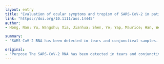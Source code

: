 ```yaml
---
layout: entry
title: "Evaluation of ocular symptoms and tropism of SARS-CoV-2 in patients confirmed with COVID-19"
link: "https://doi.org/10.1111/aos.14445"
author:
- Hong, Nan; Yu, Wangshu; Xia, Jianhua; Shen, Ye; Yap, Maurice; Han, Wei

summary:
- "SARS-CoV-2 RNA has been detected in tears and conjunctival samples. Results Patients classified as severe COVID-19 cases were more likely to have hypertension compared to mild cases (p??=??0.035) Of the 56 subjects, thirteen patients (23%) were infected in Wuhan, 32 patients (57%) were community-infected, 10 patients (18%) were unknown origin. Three patients wore face mask with precaution when contacting the confirmed patients."

original:
- "Purpose The SARS-CoV-2 RNA has been detected in tears and conjunctival samples from infected individuals. Conjunctivitis is also reported in a small number of cases. We evaluated ocular symptoms and ocular tropism of SARS-CoV-2 in a group of patients with COVID-19. Method Fifty-six patients infected with SARS-CoV-2 were recruited as subjects. Relevant medical histories were obtained from the electronic medical record system. Ocular history and ocular symptoms data were obtained by communicating directly with the subjects. The Ocular Surface Disease Index (OSDI) and Salisbury Eye Evaluation Questionnaire (SEEQ) were used to assess the anterior ocular surface condition before and after the onset of disease. Results Patients classified as severe COVID-19 cases were more likely to have hypertension compared to mild cases (p??=??0.035). Of the 56 subjects, thirteen patients (23%) were infected in Wuhan, 32 patients (57%) were community-infected, 10 patients (18%) were unknown origin, 1 (2%) was a physician likely infected by a confirmed patient. Three patients wore face mask with precaution when contacting the confirmed patients. Fifteen (27%) had aggravated ocular symptoms, of which 6 (11%) had prodromal ocular symptoms before disease onset. The differences in mean scores of OSDI questionnaire and SEEQ between before and after onset of COVID-19 were all significant (p??<??0.05 for both). Conclusions Ocular symptoms are relatively common in COVID-19 disease and may appear just before the onset of respiratory symptoms. Our data provided the anecdotal evidences of transmission of SARS-CoV-2 via ocular surface."
---
```


